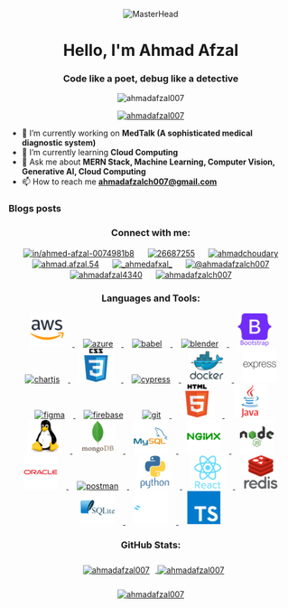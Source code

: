  <p align="center">
  <a>
    <img src="https://w0.peakpx.com/wallpaper/331/596/HD-wallpaper-the-human-revolution-human-people-computer-black-evolution-nerd-wall-style.jpg" alt="MasterHead" ;" />
  </a>
</p>
<h1 align="center">Hello, I'm Ahmad Afzal </h1>
<h3 align="center">Code like a poet, debug like a detective</h3>

<p align="center"> <img src="https://komarev.com/ghpvc/?username=ahmadafzal007&label=Profile%20views&color=0e75b6&style=flat" alt="ahmadafzal007" /> </p>

<p align="center"> <a href="https://github.com/ryo-ma/github-profile-trophy"><img src="https://github-profile-trophy.vercel.app/?username=ahmadafzal007" alt="ahmadafzal007" /></a> </p>


- 🔭 I’m currently working on **MedTalk (A sophisticated medical diagnostic system)**
- 🌱 I’m currently learning **Cloud Computing**
- 💬 Ask me about **MERN Stack, Machine Learning, Computer Vision, Generative AI, Cloud Computing**
- 📫 How to reach me **ahmadafzalch007@gmail.com**

### Blogs posts
<!-- BLOG-POST-LIST:START -->
<!-- BLOG-POST-LIST:END -->

<h3 align="center">Connect with me:</h3>
<p align="center">
<a href="https://linkedin.com/in/in/ahmed-afzal-0074981b8" target="blank"><img align="center" src="https://raw.githubusercontent.com/rahuldkjain/github-profile-readme-generator/master/src/images/icons/Social/linked-in-alt.svg" alt="in/ahmed-afzal-0074981b8" height="40" width="50" style="margin: 0 10px;" /></a>
<a href="https://stackoverflow.com/users/26687255" target="blank"><img align="center" src="https://raw.githubusercontent.com/rahuldkjain/github-profile-readme-generator/master/src/images/icons/Social/stack-overflow.svg" alt="26687255" height="40" width="50" style="margin: 0 10px;" /></a>
<a href="https://kaggle.com/ahmadchoudary" target="blank"><img align="center" src="https://raw.githubusercontent.com/rahuldkjain/github-profile-readme-generator/master/src/images/icons/Social/kaggle.svg" alt="ahmadchoudary" height="40" width="50" style="margin: 0 10px;" /></a>
<a href="https://fb.com/ahmad.afzal.54" target="blank"><img align="center" src="https://raw.githubusercontent.com/rahuldkjain/github-profile-readme-generator/master/src/images/icons/Social/facebook.svg" alt="ahmad.afzal.54" height="40" width="50" style="margin: 0 10px;" /></a>
<a href="https://instagram.com/_ahmedafxal_" target="blank"><img align="center" src="https://raw.githubusercontent.com/rahuldkjain/github-profile-readme-generator/master/src/images/icons/Social/instagram.svg" alt="_ahmedafxal_" height="40" width="50" style="margin: 0 10px;" /></a>
<a href="https://medium.com/@ahmadafzalch007" target="blank"><img align="center" src="https://raw.githubusercontent.com/rahuldkjain/github-profile-readme-generator/master/src/images/icons/Social/medium.svg" alt="@ahmadafzalch007" height="40" width="50" style="margin: 0 10px;" /></a>
<a href="https://www.youtube.com/c/ahmadafzal4340" target="blank"><img align="center" src="https://raw.githubusercontent.com/rahuldkjain/github-profile-readme-generator/master/src/images/icons/Social/youtube.svg" alt="ahmadafzal4340" height="40" width="50" style="margin: 0 10px;" /></a>
<a href="https://www.leetcode.com/ahmadafzalch007" target="blank"><img align="center" src="https://raw.githubusercontent.com/rahuldkjain/github-profile-readme-generator/master/src/images/icons/Social/leet-code.svg" alt="ahmadafzalch007" height="40" width="50" style="margin: 0 10px;" /></a>
</p>

<h3 align="center">Languages and Tools:</h3>
<p align="center"> 
  <a href="https://aws.amazon.com" target="_blank" rel="noreferrer"> <img src="https://raw.githubusercontent.com/devicons/devicon/master/icons/amazonwebservices/amazonwebservices-original-wordmark.svg" alt="aws" width="60" height="60" style="margin: 0 15px;"/> </a> 
  <a href="https://azure.microsoft.com/en-in/" target="_blank" rel="noreferrer"> <img src="https://www.vectorlogo.zone/logos/microsoft_azure/microsoft_azure-icon.svg" alt="azure" width="60" height="60" style="margin: 0 15px;"/> </a> 
  <a href="https://babeljs.io/" target="_blank" rel="noreferrer"> <img src="https://www.vectorlogo.zone/logos/babeljs/babeljs-icon.svg" alt="babel" width="60" height="60" style="margin: 0 15px;"/> </a> 
  <a href="https://www.blender.org/" target="_blank" rel="noreferrer"> <img src="https://download.blender.org/branding/community/blender_community_badge_white.svg" alt="blender" width="60" height="60" style="margin: 0 15px;"/> </a> 
  <a href="https://getbootstrap.com" target="_blank" rel="noreferrer"> <img src="https://raw.githubusercontent.com/devicons/devicon/master/icons/bootstrap/bootstrap-plain-wordmark.svg" alt="bootstrap" width="60" height="60" style="margin: 0 15px;"/> </a> 
  <a href="https://www.chartjs.org" target="_blank" rel="noreferrer"> <img src="https://www.chartjs.org/media/logo-title.svg" alt="chartjs" width="60" height="60" style="margin: 0 15px;"/> </a> 
  <a href="https://www.w3schools.com/css/" target="_blank" rel="noreferrer"> <img src="https://raw.githubusercontent.com/devicons/devicon/master/icons/css3/css3-original-wordmark.svg" alt="css3" width="60" height="60" style="margin: 0 15px;"/> </a> 
  <a href="https://www.cypress.io" target="_blank" rel="noreferrer"> <img src="https://raw.githubusercontent.com/simple-icons/simple-icons/6e46ec1fc23b60c8fd0d2f2ff46db82e16dbd75f/icons/cypress.svg" alt="cypress" width="60" height="60" style="margin: 0 15px;"/> </a> 
  <a href="https://www.docker.com/" target="_blank" rel="noreferrer"> <img src="https://raw.githubusercontent.com/devicons/devicon/master/icons/docker/docker-original-wordmark.svg" alt="docker" width="60" height="60" style="margin: 0 15px;"/> </a> 
  <a href="https://expressjs.com" target="_blank" rel="noreferrer"> <img src="https://raw.githubusercontent.com/devicons/devicon/master/icons/express/express-original-wordmark.svg" alt="express" width="60" height="60" style="margin: 0 15px;"/> </a> 
  <a href="https://www.figma.com/" target="_blank" rel="noreferrer"> <img src="https://www.vectorlogo.zone/logos/figma/figma-icon.svg" alt="figma" width="60" height="60" style="margin: 0 15px;"/> </a> 
  <a href="https://firebase.google.com/" target="_blank" rel="noreferrer"> <img src="https://www.vectorlogo.zone/logos/firebase/firebase-icon.svg" alt="firebase" width="60" height="60" style="margin: 0 15px;"/></a> 
  <a href="https://git-scm.com/" target="_blank" rel="noreferrer"> <img src="https://www.vectorlogo.zone/logos/git-scm/git-scm-icon.svg" alt="git" width="60" height="60" style="margin: 0 15px;"/> </a> 
  <a href="https://html.spec.whatwg.org/multipage/" target="_blank" rel="noreferrer"> <img src="https://raw.githubusercontent.com/devicons/devicon/master/icons/html5/html5-original-wordmark.svg" alt="html5" width="60" height="60" style="margin: 0 15px;"/> </a> 
  <a href="https://www.java.com" target="_blank" rel="noreferrer"> <img src="https://raw.githubusercontent.com/devicons/devicon/master/icons/java/java-original-wordmark.svg" alt="java" width="60" height="60" style="margin: 0 15px;"/> </a> 
  <a href="https://linux.org" target="_blank" rel="noreferrer"> <img src="https://raw.githubusercontent.com/devicons/devicon/master/icons/linux/linux-original.svg" alt="linux" width="60" height="60" style="margin: 0 15px;"/> </a> 
  <a href="https://www.mongodb.com/" target="_blank" rel="noreferrer"> <img src="https://raw.githubusercontent.com/devicons/devicon/master/icons/mongodb/mongodb-original-wordmark.svg" alt="mongodb" width="60" height="60" style="margin: 0 15px;"/> </a> 
  <a href="https://www.mysql.com/" target="_blank" rel="noreferrer"> <img src="https://raw.githubusercontent.com/devicons/devicon/master/icons/mysql/mysql-original-wordmark.svg" alt="mysql" width="60" height="60" style="margin: 0 15px;"/> </a> 
  <a href="https://www.nginx.com" target="_blank" rel="noreferrer"> <img src="https://raw.githubusercontent.com/devicons/devicon/master/icons/nginx/nginx-original.svg" alt="nginx" width="60" height="60" style="margin: 0 15px;"/> </a> 
  <a href="https://nodejs.org" target="_blank" rel="noreferrer"> <img src="https://raw.githubusercontent.com/devicons/devicon/master/icons/nodejs/nodejs-original-wordmark.svg" alt="nodejs" width="60" height="60" style="margin: 0 15px;"/> </a> 
  <a href="https://www.oracle.com/" target="_blank" rel="noreferrer"> <img src="https://raw.githubusercontent.com/devicons/devicon/master/icons/oracle/oracle-original.svg" alt="oracle" width="60" height="60" style="margin: 0 15px;"/> </a> 
  <a href="https://postman.com" target="_blank" rel="noreferrer"> <img src="https://www.vectorlogo.zone/logos/getpostman/getpostman-icon.svg" alt="postman" width="60" height="60" style="margin: 0 15px;"/> </a> 
  <a href="https://www.python.org" target="_blank" rel="noreferrer"> <img src="https://raw.githubusercontent.com/devicons/devicon/master/icons/python/python-original-wordmark.svg" alt="python" width="60" height="60" style="margin: 0 15px;"/> </a> 
  <a href="https://reactjs.org/" target="_blank" rel="noreferrer"> <img src="https://raw.githubusercontent.com/devicons/devicon/master/icons/react/react-original-wordmark.svg" alt="react" width="60" height="60" style="margin: 0 15px;"/> </a> 
  <a href="https://redis.io" target="_blank" rel="noreferrer"> <img src="https://raw.githubusercontent.com/devicons/devicon/master/icons/redis/redis-original-wordmark.svg" alt="redis" width="60" height="60" style="margin: 0 15px;"/> </a> 
  <a href="https://www.sqlite.org/" target="_blank" rel="noreferrer"> <img src="https://raw.githubusercontent.com/devicons/devicon/master/icons/sqlite/sqlite-original-wordmark.svg" alt="sqlite" width="60" height="60" style="margin: 0 15px;"/> </a> 
  <a href="https://tailwindcss.com/" target="_blank" rel="noreferrer"> <img src="https://raw.githubusercontent.com/devicons/devicon/master/icons/tailwindcss/tailwindcss-original-wordmark.svg" alt="tailwindcss" width="60" height="60" style="margin: 0 15px;"/> </a> 
  <a href="https://www.typescriptlang.org/" target="_blank" rel="noreferrer"> <img src="https://raw.githubusercontent.com/devicons/devicon/master/icons/typescript/typescript-original.svg" alt="typescript" width="60" height="60" style="margin: 0 15px;"/> </a> 
</p>

<h3 align="center">GitHub Stats:</h3>
<p align="center">
  <a href="https://github.com/ahmadafzal007">
    <img align="center" src="https://github-readme-stats.vercel.app/api?username=ahmadafzal007&show_icons=true&theme=tokyonight" alt="ahmadafzal007" style="margin: 10px;" />
  </a>
  <a href="https://github.com/ahmadafzal007">
    <img align="center" src="https://github-readme-streak-stats.herokuapp.com/?user=ahmadafzal007&theme=tokyonight" alt="ahmadafzal007" />
  </a>
</p>

<p align="center">
  <a href="https://github.com/ahmadafzal007">
    <img align="center" src="https://github-readme-stats.vercel.app/api/top-langs/?username=ahmadafzal007&langs_count=10&theme=tokyonight" alt="ahmadafzal007" />
  </a>
</p>
